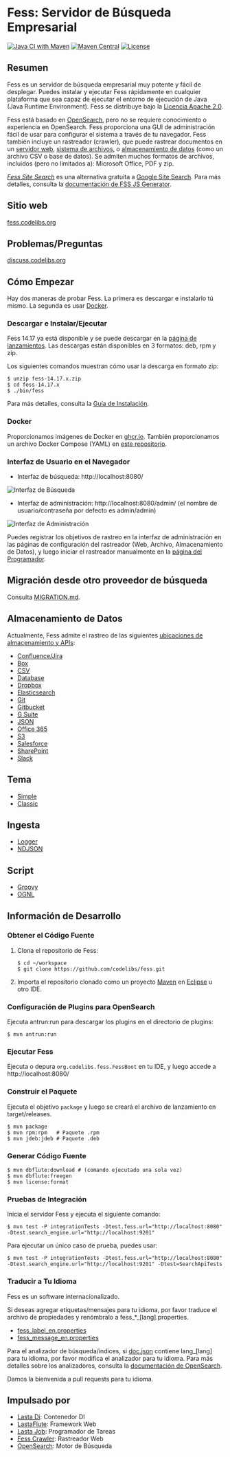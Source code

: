 # Fess: Servidor de Búsqueda Empresarial
[![Java CI with Maven](https://github.com/codelibs/fess/actions/workflows/maven.yml/badge.svg)](https://github.com/codelibs/fess/actions/workflows/maven.yml)
[![Maven Central](https://maven-badges.herokuapp.com/maven-central/org.codelibs.fess/fess/badge.svg)](https://maven-badges.herokuapp.com/maven-central/org.codelibs.fess/fess)
[![License](https://img.shields.io/badge/License-Apache%202.0-blue.svg)](https://github.com/gitbucket/gitbucket/blob/master/LICENSE)

## Resumen

Fess es un servidor de búsqueda empresarial muy potente y fácil de desplegar. Puedes instalar y ejecutar Fess rápidamente en cualquier plataforma que sea capaz de ejecutar el entorno de ejecución de Java (Java Runtime Environment). Fess se distribuye bajo la [Licencia Apache 2.0](LICENSE).

Fess está basado en [OpenSearch](https://github.com/opensearch-project/OpenSearch), pero no se requiere conocimiento o experiencia en OpenSearch. Fess proporciona una GUI de administración fácil de usar para configurar el sistema a través de tu navegador.
Fess también incluye un rastreador (crawler), que puede rastrear documentos en un [servidor web](https://fess.codelibs.org/14.17/admin/webconfig-guide.html), [sistema de archivos](https://fess.codelibs.org/14.17/admin/fileconfig-guide.html), o [almacenamiento de datos](https://fess.codelibs.org/14.17/admin/dataconfig-guide.html) (como un archivo CSV o base de datos). Se admiten muchos formatos de archivos, incluidos (pero no limitados a): Microsoft Office, PDF y zip.

*[Fess Site Search](https://github.com/codelibs/fess-site-search)* es una alternativa gratuita a [Google Site Search](https://enterprise.google.com/search/products/gss.html). Para más detalles, consulta la [documentación de FSS JS Generator](https://fss-generator.codelibs.org/docs/manual).

## Sitio web

[fess.codelibs.org](https://fess.codelibs.org/)

## Problemas/Preguntas

[discuss.codelibs.org](https://discuss.codelibs.org/c/FessEN/)

## Cómo Empezar

Hay dos maneras de probar Fess. La primera es descargar e instalarlo tú mismo. La segunda es usar [Docker](https://www.docker.com/products/docker-engine).

### Descargar e Instalar/Ejecutar

Fess 14.17 ya está disponible y se puede descargar en la [página de lanzamientos](https://github.com/codelibs/fess/releases "download"). Las descargas están disponibles en 3 formatos: deb, rpm y zip.

Los siguientes comandos muestran cómo usar la descarga en formato zip:

    $ unzip fess-14.17.x.zip
    $ cd fess-14.17.x
    $ ./bin/fess

Para más detalles, consulta la [Guía de Instalación](https://fess.codelibs.org/14.17/install/index.html).

### Docker

Proporcionamos imágenes de Docker en [ghcr.io](https://github.com/orgs/codelibs/packages). También proporcionamos un archivo Docker Compose (YAML) en [este repositorio](https://github.com/codelibs/docker-fess/tree/master/compose).

### Interfaz de Usuario en el Navegador

- Interfaz de búsqueda: http://localhost:8080/

![Interfaz de Búsqueda](https://fess.codelibs.org/_images/fess_search_result1.png)

- Interfaz de administración: http://localhost:8080/admin/ (el nombre de usuario/contraseña por defecto es admin/admin)

![Interfaz de Administración](https://fess.codelibs.org/_images/fess_admin_dashboard.png)

Puedes registrar los objetivos de rastreo en la interfaz de administración en las páginas de configuración del rastreador (Web, Archivo, Almacenamiento de Datos), y luego iniciar el rastreador manualmente en la [página del Programador](https://fess.codelibs.org/14.17/admin/scheduler-guide.html).

## Migración desde otro proveedor de búsqueda

Consulta [MIGRATION.md](MIGRATION.md).

## Almacenamiento de Datos

Actualmente, Fess admite el rastreo de las siguientes [ubicaciones de almacenamiento y APIs](https://fess.codelibs.org/14.17/admin/dataconfig-guide.html):

 - [Confluence/Jira](https://github.com/codelibs/fess-ds-atlassian)
 - [Box](https://github.com/codelibs/fess-ds-box)
 - [CSV](https://github.com/codelibs/fess-ds-csv)
 - [Database](https://github.com/codelibs/fess-ds-db)
 - [Dropbox](https://github.com/codelibs/fess-ds-dropbox)
 - [Elasticsearch](https://github.com/codelibs/fess-ds-elasticsearch)
 - [Git](https://github.com/codelibs/fess-ds-git)
 - [Gitbucket](https://github.com/codelibs/fess-ds-gitbucket)
 - [G Suite](https://github.com/codelibs/fess-ds-gsuite)
 - [JSON](https://github.com/codelibs/fess-ds-json)
 - [Office 365](https://github.com/codelibs/fess-ds-office365)
 - [S3](https://github.com/codelibs/fess-ds-s3)
 - [Salesforce](https://github.com/codelibs/fess-ds-salesforce)
 - [SharePoint](https://github.com/codelibs/fess-ds-sharepoint)
 - [Slack](https://github.com/codelibs/fess-ds-slack)

## Tema

 - [Simple](https://github.com/codelibs/fess-theme-simple)
 - [Classic](https://github.com/codelibs/fess-theme-classic)

## Ingesta

 - [Logger](https://github.com/codelibs/fess-ingest-logger)
 - [NDJSON](https://github.com/codelibs/fess-ingest-ndjson)

## Script

 - [Groovy](https://github.com/codelibs/fess-script-groovy)
 - [OGNL](https://github.com/codelibs/fess-script-ognl)

## Información de Desarrollo

### Obtener el Código Fuente

1. Clona el repositorio de Fess:
    ```
    $ cd ~/workspace
    $ git clone https://github.com/codelibs/fess.git
    ```

2. Importa el repositorio clonado como un proyecto [Maven](https://maven.apache.org/) en [Eclipse](https://www.eclipse.org/eclipseide/) u otro IDE.

### Configuración de Plugins para OpenSearch

Ejecuta antrun:run para descargar los plugins en el directorio de plugins:

    $ mvn antrun:run

### Ejecutar Fess

Ejecuta o depura `org.codelibs.fess.FessBoot` en tu IDE, y luego accede a http://localhost:8080/

### Construir el Paquete

Ejecuta el objetivo `package` y luego se creará el archivo de lanzamiento en target/releases.

    $ mvn package
    $ mvn rpm:rpm   # Paquete .rpm
    $ mvn jdeb:jdeb # Paquete .deb

### Generar Código Fuente

    $ mvn dbflute:download # (comando ejecutado una sola vez)
    $ mvn dbflute:freegen
    $ mvn license:format

### Pruebas de Integración

Inicia el servidor Fess y ejecuta el siguiente comando:

    $ mvn test -P integrationTests -Dtest.fess.url="http://localhost:8080" -Dtest.search_engine.url="http://localhost:9201"

Para ejecutar un único caso de prueba, puedes usar:

    $ mvn test -P integrationTests -Dtest.fess.url="http://localhost:8080" -Dtest.search_engine.url="http://localhost:9201" -Dtest=SearchApiTests

### Traducir a Tu Idioma

Fess es un software internacionalizado.

Si deseas agregar etiquetas/mensajes para tu idioma, por favor traduce el archivo de propiedades y renómbralo a fess\_\*\_[lang].properties.

* [fess_label_en.properties](https://github.com/codelibs/fess/blob/master/src/main/resources/fess_label_en.properties)
* [fess_message_en.properties](https://github.com/codelibs/fess/blob/master/src/main/resources/fess_message_en.properties)

Para el analizador de búsqueda/índices, si [doc.json](https://github.com/codelibs/fess/blob/master/src/main/resources/fess_indices/fess/doc.json) contiene lang\_[lang] para tu idioma, por favor modifica el analizador para tu idioma. Para más detalles sobre los analizadores, consulta la [documentación de OpenSearch](https://opensearch.org/docs/latest/analyzers/search-analyzers/).

Damos la bienvenida a pull requests para tu idioma.

## Impulsado por

* [Lasta Di](https://github.com/lastaflute/lasta-di "Lasta Di"): Contenedor DI
* [LastaFlute](https://github.com/lastaflute/lastaflute "LastaFlute"): Framework Web
* [Lasta Job](https://github.com/lastaflute/lasta-job "Lasta Job"): Programador de Tareas
* [Fess Crawler](https://github.com/codelibs/fess-crawler "Fess Crawler"): Rastreador Web
* [OpenSearch](https://opensearch.org/ "OpenSearch"): Motor de Búsqueda
